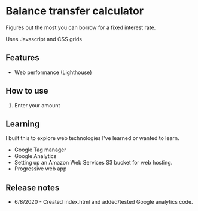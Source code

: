 # Balance transfer calculator

Figures out the most you can borrow for a fixed interest rate.

Uses Javascript and CSS grids

## Features

* Web performance (Lighthouse)



## How to use
1. Enter your amount

## Learning

I built this to explore web technologies I've learned or wanted to learn.

* Google Tag manager
* Google Analytics
* Setting up an Amazon Web Services S3 bucket for web hosting.
* Progressive web app

## Release notes

* 6/8/2020 - Created index.html and added/tested Google analytics code. 
